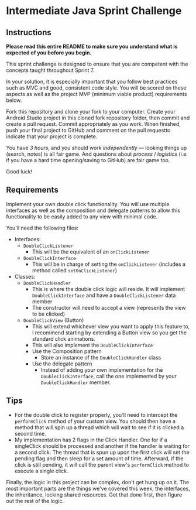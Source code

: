 # Intermediate Java Sprint Challenge

## Instructions

**Please read this entire README to make sure you understand what is expected of you before you begin.**

This sprint challenge is designed to ensure that you are competent with the concepts taught throughout Sprint 7.

In your solution, it is especially important that you follow best practices such as MVC and good, consistent code style. You will be scored on these aspects as well as the project MVP (minimum viable product) requirements below.

Fork this repository and clone your fork to your computer. Create your Android Studio project in this cloned fork repository folder, then commit and create a pull request. Commit appropriately as you work. When finished, push your final project to GitHub and comment on the pull requestto indicate that your project is complete.

You have *3 hours*, and you should work *independently* — looking things up (search, notes) is all fair game. And questions about *process* / *logistics* (i.e. if you have a hard time opening/saving to GitHub) are fair game too.

Good luck!

## Requirements

Implement your own double click functionality. You will use multiple interfaces as well as the composition and delegate patterns to allow this functionality to be easily added to any view with minimal code.

You'll need the following files:

- Interfaces:
  - `DoubleClickListener`
    - This will be the equivalent of an `onClickListener`
  - `DoubleClickInterface`
    - This will be in charge of setting the `onClickListener` (includes a method called `setOnClickListener`)
- Classes:
  - `DoubleClickHandler`
    - This is where the double click logic will reside. It will implement `DoubleClickInterface` and have a `DoubleClickListener` data member
    - The constructor will need to accept a view (represents the view to be clicked)
  - `DoubleClickView` (Button)
    - This will extend whichever view you want to apply this feature to, I recommend starting by extending a Button view so you get the standard click animations.
    - This will also implement the `DoubleClickInterface`
    - Use the Composition pattern
      - Store an instance of the `DoubleClickHandler` class
    - Use the delegate pattern
      - Instead of adding your own implementation for the `DoubleClickInterface`, call the one implemented by your `DoubleClickHandler` member.

## Tips

- For the double click to register properly, you'll need to intercept the `performClick` method of your custom view. You should then have a method that will spin up a thread which will wait to see if it is clicked a second time.
- My implementation has 2 flags in the Click Handler. One for if a singleClick should be processed and another if the handler is waiting for a second click. The thread that is spun up upon the first click will set the pending flag and then sleep for a set amount of time. Afterward, if the click is still pending, it will call the parent view's `performClick` method to execute a single click.

Finally, the logic in this project can be complex, don't get hung up on it. The most important parts are the things we've covered this week, the interfaces, the inheritance, locking shared resources. Get that done first, then figure out the rest of the logic.
